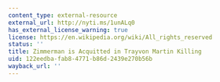 ```yaml
---
content_type: external-resource
external_url: http://nyti.ms/1unALq0
has_external_license_warning: true
license: https://en.wikipedia.org/wiki/All_rights_reserved
status: ''
title: Zimmerman is Acquitted in Trayvon Martin Killing
uid: 122eedba-fab8-4771-b86d-2439e270b56b
wayback_url: ''
---
```


